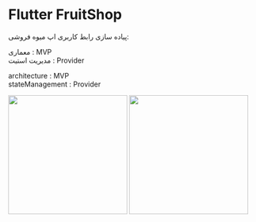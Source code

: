 # Flutter FruitShop

پیاده سازی رابط کاربری اپ میوه فروشی‌:

معماری : MVP <br> 
مدیریت استیت : Provider

architecture : MVP<br>
stateManagement : Provider


<img src="/singlePage.png" width='240'/> <img src="/indexPage.png" width='240'/>        
